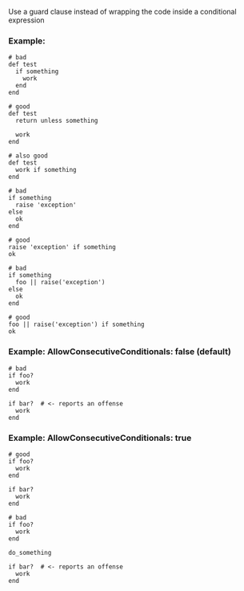 Use a guard clause instead of wrapping the code inside a conditional
expression

### Example:
    # bad
    def test
      if something
        work
      end
    end

    # good
    def test
      return unless something

      work
    end

    # also good
    def test
      work if something
    end

    # bad
    if something
      raise 'exception'
    else
      ok
    end

    # good
    raise 'exception' if something
    ok

    # bad
    if something
      foo || raise('exception')
    else
      ok
    end

    # good
    foo || raise('exception') if something
    ok

### Example: AllowConsecutiveConditionals: false (default)
    # bad
    if foo?
      work
    end

    if bar?  # <- reports an offense
      work
    end

### Example: AllowConsecutiveConditionals: true
    # good
    if foo?
      work
    end

    if bar?
      work
    end

    # bad
    if foo?
      work
    end

    do_something

    if bar?  # <- reports an offense
      work
    end